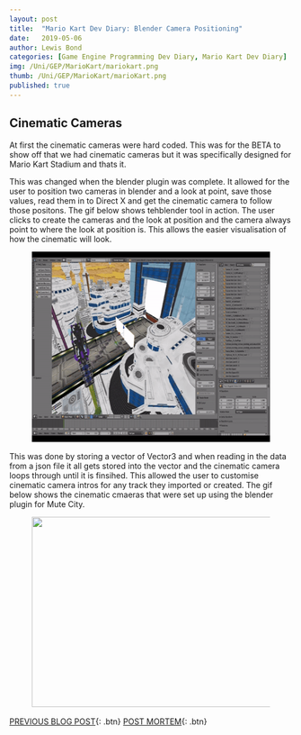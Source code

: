 ```yaml
---
layout: post
title:  "Mario Kart Dev Diary: Blender Camera Positioning"
date:   2019-05-06
author: Lewis Bond
categories: [Game Engine Programming Dev Diary, Mario Kart Dev Diary]
img: /Uni/GEP/MarioKart/mariokart.png
thumb: /Uni/GEP/MarioKart/marioKart.png
published: true
---
```

<!--more-->

## Cinematic Cameras

At first the cinematic cameras were hard coded. This was for the BETA to show off that we had cinematic cameras but it was specifically designed for Mario Kart Stadium and thats it. 

This was changed when the blender plugin was complete. It allowed for the user to position two cameras in blender and a look at point, save those values, read them in to Direct X and get the cinematic camera to follow those positons. The gif below shows tehblender tool in action. The user clicks to create the cameras and the look at position and the camera always point to where the look at position is. This allows the easier visualisation of how the cinematic will look.

<center>
	<figure>
<a href="/assets/img/blog/Uni/GEP/MarioKart/BlenderPlugin.gif"><img src="/assets/img/blog/Uni/GEP/MarioKart/BlenderPlugin.gif" width = "600" height = "338"></a>
	</figure>
</center>


This was done by storing a vector of Vector3 and when reading in the data from a json file it all gets stored into the vector and the cinematic camera loops through until it is finsihed. This allowed the user to customise cinematic camera intros for any track they imported or created. The gif below shows the cinematic cmaeras that were set up using the blender plugin for Mute City.

<center>
	<figure>
<a href="/assets/img/blog/Uni/GEP/MarioKart/MuteCityCine.gif"><img src="/assets/img/blog/Uni/GEP/MarioKart/MuteCityCine.gif" width = "600" height = "338"></a>
	</figure>
</center>

[PREVIOUS BLOG POST](https://lbondi7.github.io/game%20engine%20programming%20dev%20diary/mario%20kart%20dev%20diary/gep-mariokart-12){: .btn} [POST MORTEM](https://lbondi7.github.io/game%20engine%20programming%20dev%20diary/mario%20kart%20dev%20diary/post%20mortem/gep-mariokart-post-mortem){: .btn}
